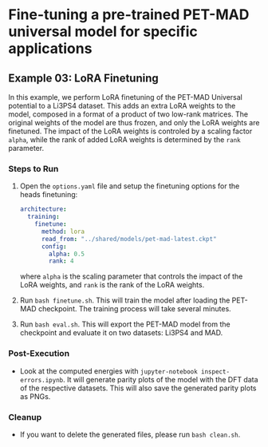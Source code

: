 # Fine-tuning a pre-trained PET-MAD universal model for specific applications

## Example 03: LoRA Finetuning

In this example, we perform LoRA finetuning of the PET-MAD Universal potential to a Li3PS4 dataset. This adds an extra LoRA
weights to the model, composed in a format of a product of two low-rank matrices. The original weights of the model are thus
frozen, and only the LoRA weights are finetuned. The impact of the LoRA weights is controled by a scaling factor `alpha`,
while the rank of added LoRA weights is determined by the `rank` parameter.

### Steps to Run
1. Open the `options.yaml` file and setup the finetuning options for the heads 
   finetuning:

   ```yaml
   architecture:
     training:
       finetune:
         method: lora
         read_from: "../shared/models/pet-mad-latest.ckpt"
         config:
           alpha: 0.5
           rank: 4
   ```

   where `alpha` is the scaling parameter that controls the impact of the LoRA weights,
   and `rank` is the rank of the LoRA weights.

2. Run `bash finetune.sh`. This will train the model after loading the PET-MAD checkpoint. The training process will take several minutes. 
3. Run `bash eval.sh`. This will export the PET-MAD model from the checkpoint and evaluate it on two datasets: Li3PS4 and MAD.

### Post-Execution
- Look at the computed energies with `jupyter-notebook inspect-errors.ipynb`. It will generate parity plots of the model with the DFT data of the respective datasets. This will also save the generated parity plots as PNGs.

### Cleanup
- If you want to delete the generated files, please run `bash clean.sh`. 
